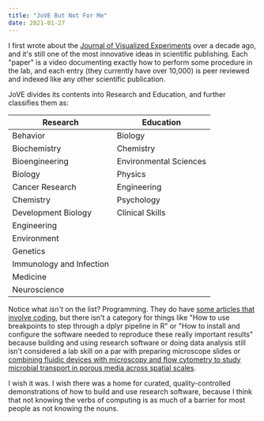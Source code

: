 ```yaml
---
title: "JoVE But Not For Me"
date: 2021-01-27
---
```


I first wrote about the [Journal of Visualized Experiments](https://www.jove.com/) over a decade ago,
and it's still one of the most innovative ideas in scientific publishing.
Each "paper" is a video documenting exactly how to perform some procedure in the lab,
and each entry (they currently have over 10,000)
is peer reviewed and indexed like any other scientific publication.

JoVE divides its contents into Research and Education,
and further classifies them as:

| Research | Education |
| -------- | --------- |
| Behavior | Biology |
| Biochemistry | Chemistry |
| Bioengineering | Environmental Sciences |
| Biology | Physics |
| Cancer Research | Engineering |
| Chemistry | Psychology |
| Development Biology | Clinical Skills |
| Engineering | |
| Environment | |
| Genetics | |
| Immunology and Infection | |
| Medicine | |
| Neuroscience | |

Notice what *isn't* on the list?
Programming.
They do have [some articles that involve coding](https://www.jove.com/v/51006/building-an-open-source-robotic-stereotaxic-instrument),
but there isn't a category for things like
"How to use breakpoints to step through a dplyr pipeline in R"
or
"How to install and configure the software needed to reproduce these really important results"
because building and using research software or doing data analysis
still isn't considered a lab skill on a par with preparing microscope slides
or [combining fluidic devices with microscopy and flow cytometry to study microbial transport in porous media across spatial scales](https://www.jove.com/v/60701/combining-fluidic-devices-with-microscopy-flow-cytometry-to-study).

I wish it was.
I wish there was a home for curated, quality-controlled demonstrations of how to build and use research software,
because I think that not knowing the verbs of computing is as much of a barrier for most people as not knowing the nouns.
